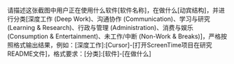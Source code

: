 请描述这张截图中用户正在使用什么软件[软件名称]，在做什么[动宾结构]，并进行分类[深度工作 (Deep Work)​​、​​沟通协作 (Communication)​​、​​学习与研究 (Learning & Research)​​、​​行政与管理 (Administration)​、​​消费与娱乐 (Consumption & Entertainment)​​、​​未工作/中断 (Non-Work & Breaks)​]，严格按照格式输出结果，例如：[深度工作]:[Cursor]-[打开ScreenTime项目在研究README文件]，格式要求：[分类]:[软件]-[在做什么]